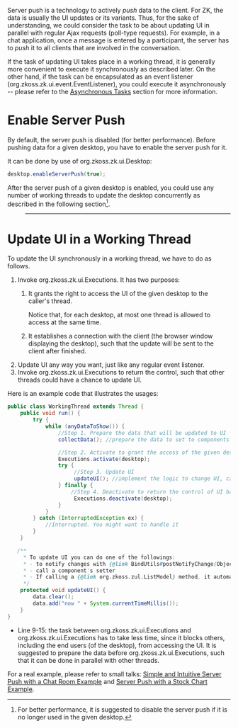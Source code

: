 

Server push is a technology to actively *push* data to the client. For
ZK, the data is usually the UI updates or its variants. Thus, for the
sake of understanding, we could consider the task to be about updating
UI in parallel with regular Ajax requests (poll-type requests). For
example, in a chat application, once a message is entered by a
participant, the server has to *push* it to all clients that are
involved in the conversation.

If the task of updating UI takes place in a working thread, it is
generally more convenient to execute it synchronously as described
later. On the other hand, if the task can be encapsulated as an event
listener
(<javadoc type="interface">org.zkoss.zk.ui.event.EventListener</javadoc>),
you could execute it asynchronously -- please refer to the [Asynchronous Tasks]({{site.baseurl}}/zk_dev_ref/server_push/asynchronous_tasks)
section for more information.

# Enable Server Push

By default, the server push is disabled (for better performance). Before
pushing data for a given desktop, you have to enable the server push for
it.

It can be done by use of
<javadoc method="enableServerPush(boolean)" type="interface">org.zkoss.zk.ui.Desktop</javadoc>:

```java
desktop.enableServerPush(true);
```

After the server push of a given desktop is enabled, you could use any
number of working threads to update the desktop concurrently as
described in the following section[^1].

> ------------------------------------------------------------------------
>
> <references/>

# Update UI in a Working Thread

To update the UI synchronously in a working thread, we have to do as
follows.

1.  Invoke
    <javadoc method="activate(org.zkoss.zk.ui.Desktop)">org.zkoss.zk.ui.Executions</javadoc>.
    It has two purposes:
    1.  It grants the right to access the UI of the given desktop to the
        caller's thread.
          
        Notice that, for each desktop, at most one thread is allowed to
        access at the same time.
    2.  It establishes a connection with the client (the browser window
        displaying the desktop), such that the update will be sent to
        the client after finished.
2.  Update UI any way you want, just like any regular event listener.
3.  Invoke
    <javadoc method="deactivate(org.zkoss.zk.ui.Desktop)">org.zkoss.zk.ui.Executions</javadoc>
    to return the control, such that other threads could have a chance
    to update UI.

Here is an example code that illustrates the usages:

```java
public class WorkingThread extends Thread {
    public void run() {
        try {
            while (anyDataToShow()) {
                //Step 1. Prepare the data that will be updated to UI
                collectData(); //prepare the data to set to components

                //Step 2. Activate to grant the access of the given desktop
                Executions.activate(desktop);
                try {
                     //Step 3. Update UI
                     updateUI(); //implement the logic to change UI, call ZK component API or notify change
                } finally {
                    //Step 4. Deactivate to return the control of UI back
                     Executions.deactivate(desktop);
                }
            }
        } catch (InterruptedException ex) {
            //Interrupted. You might want to handle it
        }
    }

   /**
     * To update UI you can do one of the followings:
     * - to notify changes with {@link BindUtils#postNotifyChange(Object, String)} if changing a ViewModel's property
     * - call a component's setter
     * - If calling a {@link org.zkoss.zul.ListModel} method, it automatically updates for you without notifying
     */
    protected void updateUI() {
        data.clear();
        data.add("now " + System.currentTimeMillis());
    }
}
```

- Line 9-15: the task between
  <javadoc method="activate(org.zkoss.zk.ui.Desktop)">org.zkoss.zk.ui.Executions</javadoc>
  and
  <javadoc method="deactivate(org.zkoss.zk.ui.Desktop)">org.zkoss.zk.ui.Executions</javadoc>
  has to take less time, since it blocks others, including the end users
  (of the desktop), from accessing the UI. It is suggested to prepare
  the data before
  <javadoc method="activate(org.zkoss.zk.ui.Desktop)">org.zkoss.zk.ui.Executions</javadoc>,
  such that it can be done in parallel with other threads.

For a real example, please refer to small talks: [Simple and Intuitive Server Push with a Chat Room Example](https://www.zkoss.org/wiki/Small_Talks/2007/August/Simple_and_Intuitive_Server_Push_with_a_Chat_Room_Example)
and [Server Push with a Stock Chart Example](https://www.zkoss.org/wiki/Small_Talks/2008/May/Server_Push_with_a_Stock_Chart_Example).

[^1]: For better performance, it is suggested to disable the server push
    if it is no longer used in the given desktop.
